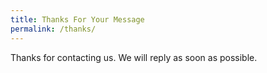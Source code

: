 ```yaml
---
title: Thanks For Your Message
permalink: /thanks/
---
```

Thanks for contacting us. We will reply as soon as possible.
